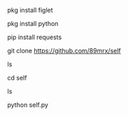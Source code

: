 
pkg install figlet 

pkg install python

pip install requests

git clone https://github.com/89mrx/self

ls

cd self

ls

python self.py
